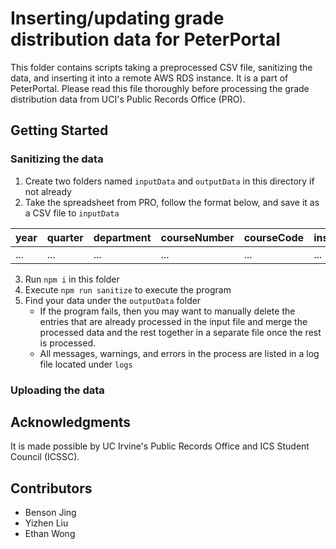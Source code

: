# Inserting/updating grade distribution data for PeterPortal
This folder contains scripts taking a preprocessed CSV file, sanitizing the data, and inserting it into a remote AWS RDS instance. It is a part of PeterPortal. Please read this file thoroughly before processing the grade distribution data from UCI's Public Records Office (PRO).

## Getting Started
### Sanitizing the data
1. Create two folders named `inputData` and `outputData` in this directory if not already
2. Take the spreadsheet from PRO, follow the format below, and save it as a CSV file to `inputData`

  | year | quarter | department | courseNumber | courseCode | instructors | a | b | c | d | f | p | np | w | gpaAvg
  |--------|----------|----------------------------|--------------|------------|-------------|-------------|-------------|-------------|-------------|-------------|-------------|--------------|--------|-----------|
  | ...    | ...      | ...                        | ...          | ...        | ...         | ...         | ...         | ...         | ...         | ...         | ...         | ...         | ...          | ...    | | ...    | ...       |
3. Run `npm i` in this folder
4. Execute `npm run sanitize` to execute the program
5. Find your data under the `outputData` folder
   + If the program fails, then you may want to manually delete the entries that are already processed in the input file and merge the processed data and the rest together in a separate file once the rest is processed.
   + All messages, warnings, and errors in the process are listed in a log file located under `logs`

### Uploading the data

## Acknowledgments
It is made possible by UC Irvine's Public Records Office and ICS Student Council (ICSSC).

## Contributors
+ Benson Jing
+ Yizhen Liu
+ Ethan Wong
